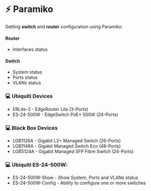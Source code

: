 # :zap: Paramiko
Getting <b>switch</b> and <b>router</b> configuration using Paramiko:

#### Router
- Interfaces status

#### Switch
- System status
- Ports status
- VLANs status 

### :computer: Ubiquiti Devices
- ERLite-3 - EdgeRouter Lite (3-Ports)
- ES-24-500W - EdgeSwitch PoE+ 500W (24-Ports)

### :computer: Black Box Devices
- LGB1126A - Gigabit L2+ Managed Switch (26-Ports)
- LGB1148A - Gigabit Managed Switch Eco (48-Ports)
- LGB5124A - Gigabit Managed SFP Fibre Switch (24-Ports)

### :computer: Ubiquiti ES-24-500W:
- ES-24-500W-Show - Show System, Ports and VLANs status
- ES-24-500W-Config - Ability to configure one or more switches
